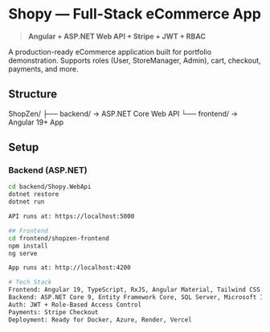 # Shopy — Full-Stack eCommerce App

> **Angular + ASP.NET Web API + Stripe + JWT + RBAC**

A production-ready eCommerce application built for portfolio demonstration.
Supports roles (User, StoreManager, Admin), cart, checkout, payments, and more.

## Structure

ShopZen/
├── backend/ → ASP.NET Core Web API
└── frontend/ → Angular 19+ App

## Setup

### Backend (ASP.NET)

```bash
cd backend/Shopy.WebApi
dotnet restore
dotnet run

API runs at: https://localhost:5000

## Frontend
cd frontend/shopzen-frontend
npm install
ng serve

App runs at: http://localhost:4200

# Tech Stack
Frontend: Angular 19, TypeScript, RxJS, Angular Material, Tailwind CSS, Ngrx
Backend: ASP.NET Core 9, Entity Framework Core, SQL Server, Microsoft Identity
Auth: JWT + Role-Based Access Control
Payments: Stripe Checkout
Deployment: Ready for Docker, Azure, Render, Vercel

